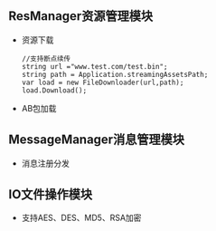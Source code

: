 ## ResManager资源管理模块
* 资源下载  
	```
	//支持断点续传
	string url ="www.test.com/test.bin";
	string path = Application.streamingAssetsPath;
	var load = new FileDownloader(url,path);
	load.Download();
	```
* AB包加载
## MessageManager消息管理模块
* 消息注册分发
## IO文件操作模块
* 支持AES、DES、MD5、RSA加密
	
